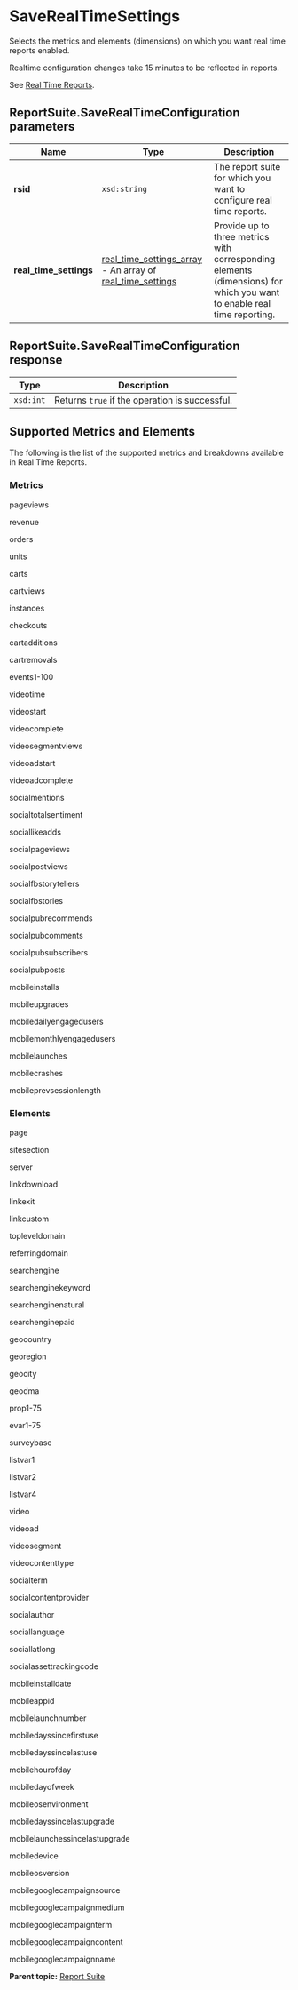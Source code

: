 # SaveRealTimeSettings

Selects the metrics and elements \(dimensions\) on which you want real time reports enabled.

Realtime configuration changes take 15 minutes to be reflected in reports.

See [Real Time Reports](https://github.com/Adobe-Experience-Cloud/analytics-1.4-apis/blob/master/docs/reporting-api/real_time.md).

## ReportSuite.SaveRealTimeConfiguration parameters

|Name|Type|Description|
|----|----|-----------|
| **rsid** | `xsd:string` | The report suite for which you want to configure real time reports. |
| **real\_time\_settings** | [real\_time\_settings\_array](../../data_types/r_real_time_settings_array.md#) - An array of [real\_time\_settings](../../data_types/r_real_time_settings.md#) | Provide up to three metrics with corresponding elements \(dimensions\) for which you want to enable real time reporting. |

## ReportSuite.SaveRealTimeConfiguration response

|Type|Description|
|----|-----------|
| `xsd:int` |Returns `true` if the operation is successful.|

## Supported Metrics and Elements

The following is the list of the supported metrics and breakdowns available in Real Time Reports.

### Metrics

 pageviews

 revenue

 orders

 units

 carts

 cartviews

 instances

 checkouts

 cartadditions

 cartremovals

 events1-100

 videotime

 videostart

 videocomplete

 videosegmentviews

 videoadstart

 videoadcomplete

 socialmentions

 socialtotalsentiment

 sociallikeadds

 socialpageviews

 socialpostviews

 socialfbstorytellers

 socialfbstories

 socialpubrecommends

 socialpubcomments

 socialpubsubscribers

 socialpubposts

 mobileinstalls

 mobileupgrades

 mobiledailyengagedusers

 mobilemonthlyengagedusers

 mobilelaunches

 mobilecrashes

 mobileprevsessionlength

 ### Elements
 
 page

 sitesection

 server

 linkdownload

 linkexit

 linkcustom

 topleveldomain

 referringdomain

 searchengine

 searchenginekeyword

 searchenginenatural

 searchenginepaid

 geocountry

 georegion

 geocity

 geodma

 prop1-75

 evar1-75

 surveybase

 listvar1

 listvar2

 listvar4

 video

 videoad

 videosegment

 videocontenttype

 socialterm

 socialcontentprovider

 socialauthor

 sociallanguage

 sociallatlong

 socialassettrackingcode

 mobileinstalldate

 mobileappid

 mobilelaunchnumber

 mobiledayssincefirstuse

 mobiledayssincelastuse

 mobilehourofday

 mobiledayofweek

 mobileosenvironment

 mobiledayssincelastupgrade

 mobilelaunchessincelastupgrade

 mobiledevice

 mobileosversion

 mobilegooglecampaignsource

 mobilegooglecampaignmedium

 mobilegooglecampaignterm

 mobilegooglecampaigncontent

 mobilegooglecampaignname


**Parent topic:** [Report Suite](../../methods/report_suite/r_methods_reportsuite.md)

